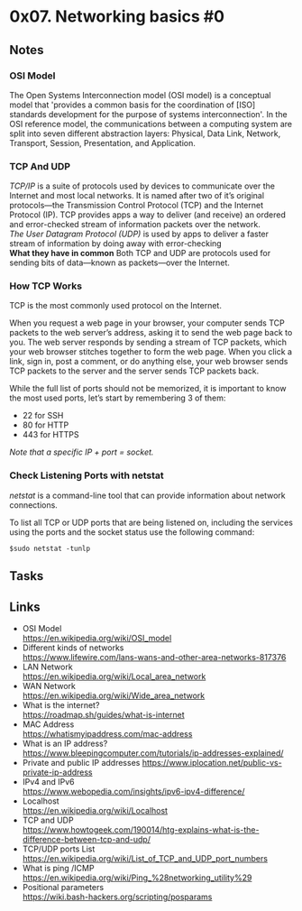 # 0x07. Networking basics #0
## Notes
### OSI Model
The Open Systems Interconnection model (OSI model) is a conceptual model that 'provides a common basis for the coordination of [ISO] standards development for the purpose of systems interconnection'. In the OSI reference model, the communications between a computing system are split into seven different abstraction layers: Physical, Data Link, Network, Transport, Session, Presentation, and Application.  
### TCP And UDP
*TCP/IP* is a suite of protocols used by devices to communicate over the Internet and most local networks. It is named after two of it’s original protocols—the Transmission Control Protocol (TCP) and the Internet Protocol (IP). TCP provides apps a way to deliver (and receive) an ordered and error-checked stream of information packets over the network.   
*The User Datagram Protocol (UDP)* is used by apps to deliver a faster stream of information by doing away with error-checking   
**What they have in common**
Both TCP and UDP are protocols used for sending bits of data—known as packets—over the Internet.
### How TCP Works 
TCP is the most commonly used protocol on the Internet.   

When you request a web page in your browser, your computer sends TCP packets to the web server’s address, asking it to send the web page back to you. The web server responds by sending a stream of TCP packets, which your web browser stitches together to form the web page. When you click a link, sign in, post a comment, or do anything else, your web browser sends TCP packets to the server and the server sends TCP packets back.   

While the full list of ports should not be memorized, it is important to know the most used ports, let’s start by remembering 3 of them:   

+ 22 for SSH
+ 80 for HTTP
+ 443 for HTTPS   

*Note that a specific IP + port = socket.*   

### Check Listening Ports with netstat
*netstat* is a command-line tool that can provide information about network connections.  

To list all TCP or UDP ports that are being listened on, including the services using the ports and the socket status use the following command:   

    $sudo netstat -tunlp  


## Tasks
## Links 
+ OSI Model   
https://en.wikipedia.org/wiki/OSI_model   
+ Different kinds of networks   
https://www.lifewire.com/lans-wans-and-other-area-networks-817376   
+ LAN Network    
https://en.wikipedia.org/wiki/Local_area_network   
+ WAN Network   
https://en.wikipedia.org/wiki/Wide_area_network   
+ What is the internet?   
https://roadmap.sh/guides/what-is-internet   
+ MAC Address   
https://whatismyipaddress.com/mac-address   
+ What is an IP address?   
https://www.bleepingcomputer.com/tutorials/ip-addresses-explained/   
+ Private and public IP addresses 
https://www.iplocation.net/public-vs-private-ip-address   
+ IPv4 and IPv6   
https://www.webopedia.com/insights/ipv6-ipv4-difference/   
+ Localhost   
https://en.wikipedia.org/wiki/Localhost  
+ TCP and UDP  
https://www.howtogeek.com/190014/htg-explains-what-is-the-difference-between-tcp-and-udp/  
+ TCP/UDP ports List   
https://en.wikipedia.org/wiki/List_of_TCP_and_UDP_port_numbers   
+ What is ping /ICMP   
https://en.wikipedia.org/wiki/Ping_%28networking_utility%29   
+ Positional parameters   
https://wiki.bash-hackers.org/scripting/posparams   